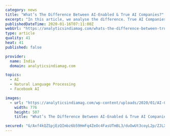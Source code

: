 ```yaml
---
category: news
title: "What’s The Difference Between AI-Enabled & True AI Companies?"
excerpt: "In this article, we analyse the difference. True AI Companies Are Leading Research And Driving Innovation True AI companies integrate artificial intelligence innovation to improve their offerings in services ranging from like natural language processing, chatbot development, recommendation engines, algorithms, hardware infrastructure and much more."
publishedDateTime: 2020-01-16T07:11:00Z
webUrl: "https://analyticsindiamag.com/whats-the-difference-between-true-ai-ai-enabled-companies/"
type: article
quality: 41
heat: 41
published: false

provider:
  name: India
  domain: analyticsindiamag.com

topics:
  - AI
  - Natural Language Processing
  - Facebook AI

images:
  - url: "https://analyticsindiamag.com/wp-content/uploads/2020/01/AI-Companies.png"
    width: 776
    height: 507
    title: "What’s The Difference Between AI-Enabled & True AI Companies?"

secured: "G/Axf4kQZSpjEzQImbz6b59HmFq4ZeOc4FasUTmBL3/duOwUt3coyL2p/ZJLXgfNPbFvpNKk7R78EJ+0GK4O/UPgENSy3m2Wrp6r6TzFqEQxZXS3h2cLvgxhNaNLUmx3ymHlhu5Mx12B8DoVX5VIFMs2jWlxcvvYdhstgyeAQS8V89afskeRwQytyX0S8F/844ZHgJaKhKXJkjv1yFgTa3GqmUpEIWlS9B5liUfWvGvftMFyAK/FvHtnViBK3WDAYyp6a7l01RD+M9nkPE5FmQBlfD5Rgz1Uke9MDM5A47IB7tsEgiVd/vL5LcaRzSmunLItrKoayM2PGFPKDHAPOTPqg3sWxWw2uKTOmZUcW867pAYuw+yHHaRMGkoCXlQietr84A2ct3M0vqrtBsUsYreIfy82WuLtosdstV3XEagNdys3VDCwtgEwLt7fbFzpmZ+rKWL8gJ4T8EVn+QH0KQ==;B4uRHFmgosEgys8MO+tK2w=="
---
```


